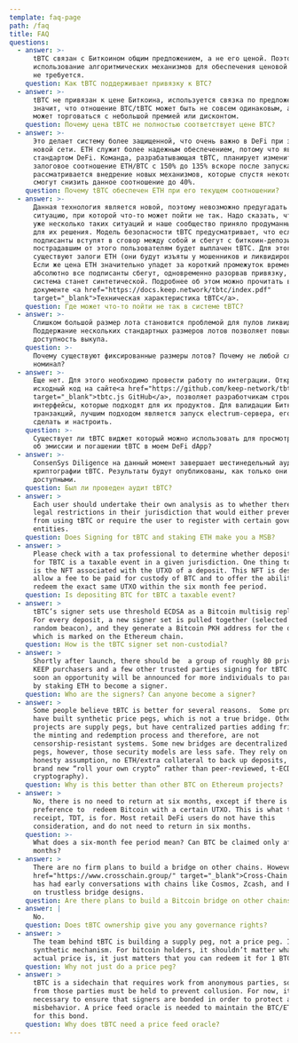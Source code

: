 ```yaml
---
template: faq-page
path: /faq
title: FAQ
questions:
  - answer: >-
      tBTC связан с Биткоином общим предложением, а не его ценой. Поэтому
      использование алгоритмических механизмов для обеспечения ценовой привязки
      не требуется.
    question: Как tBTC поддерживает привязку к BTC?
  - answer: >-
      tBTC не привязан к цене Биткоина, используется связка по предложению. Это
      значит, что отношение BTC/tBTC может быть не совсем одинаковым, а tBTC
      может торговаться с небольшой премией или дисконтом.
    question: Почему цена tBTC не полностью соответствует цене BTC?
  - answer: >-
      Это делает систему более защищенной, что очень важно в DeFi при запуске
      новой сети. ETH служит более надежным обеспечением, потому что является
      стандартом DeFi. Команда, разрабатывающая tBTC, планирует изменить
      залоговое соотношение ETH/BTC с 150% до 135% вскоре после запуска. Так же
      рассматривается внедрение новых механизмов, которые спустя некоторое время
      смогут снизить данное соотношение до 40%.
    question: Почему tBTC обеспечен ETH при его текущем соотношении?
  - answer: >-
      Данная технология является новой, поэтому невозможно предугадать каждую
      ситуацию, при которой что-то может пойти не так. Надо сказать, что было
      уже несколько таких ситуаций и наше сообщество приняло продуманные меры
      для их решения. Модель безопасности tBTC предусматривает, что если
      подписанты вступят в сговор между собой и сбегут с биткоин-депозитом, то
      пострадавшим от этого пользователям будет выплачен tBTC. Для этого
      существуют залоги ETH (они будут изъяты у мошенников и ликвидированы).
      Если же цена ETH значительно упадет за короткий промежуток времени и
      абсолютно все подписанты сбегут, одновременно разорвав привязку, то
      система станет синтетической. Подробнее об этом можно прочитать в
      документе <a href="https://docs.keep.network/tbtc/index.pdf"
      target="_blank">Техническая характеристика tBTC</a>.
    question: Где может что-то пойти не так в системе tBTC?
  - answer: >-
      Слишком большой размер лота становится проблемой для пулов ликвидности.
      Поддержание нескольких стандартных размеров лотов позволяет повысить
      доступность выкупа.
    question: >-
      Почему существуют фиксированные размеры лотов? Почему не любой случайный
      номинал?
  - answer: >-
      Еще нет. Для этого необходимо провести работу по интеграции. Открытый
      исходный код на сайте<a href="https://github.com/keep-network/tbtc.js"
      target="_blank">tbtc.js GitHub</a>, позволяет разработчикам строить
      интерфейсы, которые подходят для их продуктов. Для валидации Биткойн
      транзакций, лучшим подходом является запуск electrum-сервера, его легко
      сделать и настроить.
    question: >-
      Существует ли tBTC виджет который можно использовать для просмотра данных
      об эмиссии и погашении tBTC в моем DeFi dApp?
  - answer: >-
      ConsenSys Diligence на данный момент завершает шестинедельный аудит кода и
      криптографии tBTC. Результаты будут опубликованы, как только они станут
      доступными.
    question: Был ли проведен аудит tBTC?
  - answer: >
      Each user should undertake their own analysis as to whether there are any
      legal restrictions in their jurisdiction that would either prevent them
      from using tBTC or require the user to register with certain government
      entities.
    question: Does Signing for tBTC and staking ETH make you a MSB?
  - answer: >
      Please check with a tax professional to determine whether depositing BTC
      for TBTC is a taxable event in a given jurisdiction. One thing to consider
      is the NFT associated with the UTXO of a deposit. This NFT is designed to
      allow a fee to be paid for custody of BTC and to offer the ability to
      redeem the exact same UTXO within the six month fee period.
    question: Is depositing BTC for tBTC a taxable event?
  - answer: >
      tBTC’s signer sets use threshold ECDSA as a Bitcoin multisig replacement.
      For every deposit, a new signer set is pulled together (selected by the
      random beacon), and they generate a Bitcoin PKH address for the depositor,
      which is marked on the Ethereum chain.
    question: How is the tBTC signer set non-custodial?
  - answer: >
      Shortly after launch, there should be  a group of roughly 80 private sale
      KEEP purchasers and a few other trusted parties signing for tBTC. Very
      soon an opportunity will be announced for more individuals to participate
      by staking ETH to become a signer.
    question: Who are the signers? Can anyone become a signer?
  - answer: >
      Some people believe tBTC is better for several reasons.  Some projects
      have built synthetic price pegs, which is not a true bridge. Other
      projects are supply pegs, but have centralized parties adding friction to
      the minting and redemption process and therefore, are not
      censorship-resistant systems. Some new bridges are decentralized supply
      pegs, however, those security models are less safe. They rely on a ⅔
      honesty assumption, no ETH/extra collateral to back up deposits, and use
      brand new “roll your own crypto” rather than peer-reviewed, t-ECDSA
      cryptography).
    question: Why is this better than other BTC on Ethereum projects?
  - answer: >
      No, there is no need to return at six months, except if there is a
      preference to  redeem Bitcoin with a certain UTXO. This is what the NFT
      receipt, TDT, is for. Most retail DeFi users do not have this
      consideration, and do not need to return in six months.
    question: >-
      What does a six-month fee period mean? Can BTC be claimed only after six
      months?
  - answer: >
      There are no firm plans to build a bridge on other chains. However the <a
      href="https://www.crosschain.group/" target="_blank">Cross-Chain Group</a>
      has had early conversations with chains like Cosmos, Zcash, and Polkadot
      on trustless bridge designs.
    question: Are there plans to build a Bitcoin bridge on other chains?
  - answer: |
      No.
    question: Does tBTC ownership give you any governance rights?
  - answer: >
      The team behind tBTC is building a supply peg, not a price peg. It’s not a
      synthetic mechanism. For bitcoin holders, it shouldn’t matter what the
      actual price is, it just matters that you can redeem it for 1 BTC
    question: Why not just do a price peg?
  - answer: >
      tBTC is a sidechain that requires work from anonymous parties, so bonds
      from those parties must be held to prevent collusion. For now, it is
      necessary to ensure that signers are bonded in order to protect against
      misbehavior. A price feed oracle is needed to maintain the BTC/ETH price
      for this bond.
    question: Why does tBTC need a price feed oracle?
---
```


